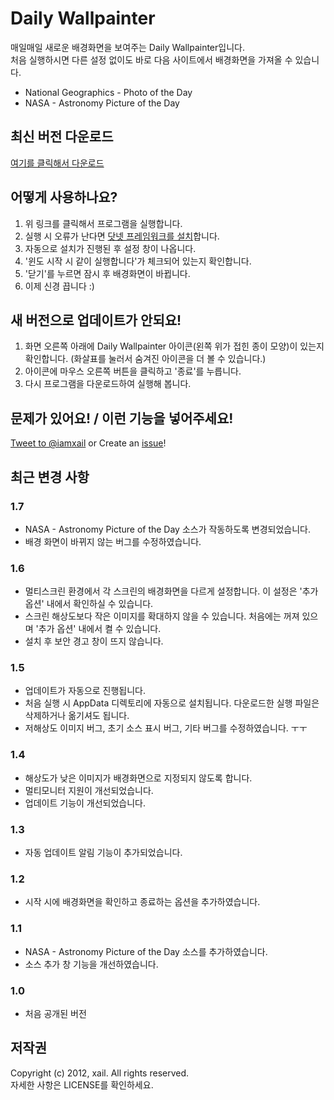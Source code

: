 ﻿Daily Wallpainter
=

매일매일 새로운 배경화면을 보여주는 Daily Wallpainter입니다.  
처음 실행하시면 다른 설정 없이도 바로 다음 사이트에서 배경화면을 가져올 수 있습니다.

* National Geographics - Photo of the Day
* NASA - Astronomy Picture of the Day

최신 버전 다운로드
-
[여기를 클릭해서 다운로드](https://github.com/downloads/iamxail/DailyWallpainter/DailyWallpainter.exe)

어떻게 사용하나요?
-
1. 위 링크를 클릭해서 프로그램을 실행합니다.
2. 실행 시 오류가 난다면 [닷넷 프레임워크를 설치](http://www.microsoft.com/downloads/ko-kr/details.aspx?FamilyID=ab99342f-5d1a-413d-8319-81da479ab0d7)합니다.
3. 자동으로 설치가 진행된 후 설정 창이 나옵니다.
4. '윈도 시작 시 같이 실행합니다'가 체크되어 있는지 확인합니다.
5. '닫기'를 누르면 잠시 후 배경화면이 바뀝니다.
6. 이제 신경 끕니다 :)

새 버전으로 업데이트가 안되요!
-
1. 화면 오른쪽 아래에 Daily Wallpainter 아이콘(왼쪽 위가 접힌 종이 모양)이 있는지 확인합니다. (화살표를 눌러서 숨겨진 아이콘을 더 볼 수 있습니다.)
2. 아이콘에 마우스 오른쪽 버튼을 클릭하고 '종료'를 누릅니다.
3. 다시 프로그램을 다운로드하여 실행해 봅니다.

문제가 있어요! / 이런 기능을 넣어주세요!
-
[Tweet to @iamxail](http://twitter.com/iamxail) or Create an [issue](https://github.com/iamxail/DailyWallpainter/issues)!

최근 변경 사항
-
### 1.7
* NASA - Astronomy Picture of the Day 소스가 작동하도록 변경되었습니다.
* 배경 화면이 바뀌지 않는 버그를 수정하였습니다.

### 1.6
* 멀티스크린 환경에서 각 스크린의 배경화면을 다르게 설정합니다. 이 설정은 '추가 옵션' 내에서 확인하실 수 있습니다.
* 스크린 해상도보다 작은 이미지를 확대하지 않을 수 있습니다. 처음에는 꺼져 있으며 '추가 옵션' 내에서 켤 수 있습니다.
* 설치 후 보안 경고 창이 뜨지 않습니다.

### 1.5
* 업데이트가 자동으로 진행됩니다.
* 처음 실행 시 AppData 디렉토리에 자동으로 설치됩니다. 다운로드한 실행 파일은 삭제하거나 옮기셔도 됩니다.
* 저해상도 이미지 버그, 초기 소스 표시 버그, 기타 버그를 수정하였습니다. ㅜㅜ

### 1.4
* 해상도가 낮은 이미지가 배경화면으로 지정되지 않도록 합니다.
* 멀티모니터 지원이 개선되었습니다.
* 업데이트 기능이 개선되었습니다.

### 1.3
* 자동 업데이트 알림 기능이 추가되었습니다.

### 1.2
* 시작 시에 배경화면을 확인하고 종료하는 옵션을 추가하였습니다.

### 1.1
* NASA - Astronomy Picture of the Day 소스를 추가하였습니다.
* 소스 추가 창 기능을 개선하였습니다.

### 1.0
* 처음 공개된 버전

저작권
-
Copyright (c) 2012, xail. All rights reserved.  
자세한 사항은 LICENSE를 확인하세요.